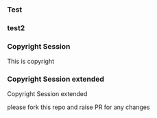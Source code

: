 ### Test 


### test2

### Copyright Session

This is copyright

### Copyright Session extended

Copyright Session extended

please fork this repo and raise PR for any changes